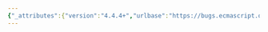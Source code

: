 ```yaml
---
{"_attributes":{"version":"4.4.4+","urlbase":"https://bugs.ecmascript.org/","maintainer":"dherman@mozilla.com"},"bug":{"bug_id":1561,"creation_ts":"2013-06-18 05:45:00 -0700","short_desc":"Wrong error messages in test S12.6.1_A1.","delta_ts":"2014-07-10 14:32:32 -0700","product":"Test262","component":"ECMA-262 Tests","version":"unspecified","rep_platform":"All","op_sys":"All","bug_status":"RESOLVED","resolution":"FIXED","priority":"Normal","bug_severity":"enhancement","everconfirmed":true,"reporter":{"uid":"martin.bodin","name":"Martin Bodin"},"assigned_to":{"uid":"brterlso","name":"Brian Terlson"},"cc":"jaimelynschatz","long_desc":[{"commentid":4239,"comment_count":0,"who":{"uid":"martin.bodin","name":"Martin Bodin"},"bug_when":"2013-06-18 05:45:44 -0700","thetext":"Hi,\n\nI was reading the test S12.6.1_A1 and I didn’t understood it until I realize that the error messages wasn’t matching the tested property.\n\nFor instance, the test begins with:\nvar __in__do;\n\ndo __in__do=1; while ( false );\n\n//////////////////////////////////////////////////////////////////////////////\n//CHECK#1\nif (__in__do!==1) {\n\t$ERROR('#1: false evaluates to false');\n}\n\nMmmh…  If “false” doesn’t evaluate to false due to oddities of the JS interpreter, then the loop won’t terminate and this message won’t ever happen.\nI think the error message should be “$ERROR('#1:  the inner statement of a do-loop should be executed.')”.  The current one is quite ununderstandable.\n\nMartin."},{"commentid":7003,"comment_count":1,"who":{"uid":"jaimelynschatz","name":"Jaime"},"bug_when":"2014-01-26 16:25:14 -0800","thetext":"pull request submitted to Github."}]}}
---
```

